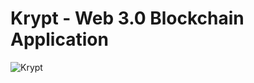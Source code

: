 # Krypt - Web 3.0 Blockchain Application
![Krypt](https://drive.google.com/file/d/1dzraRO2YJCMk-gQ0EUDUzYs1dWhlaScZ/view?usp=sharing)
